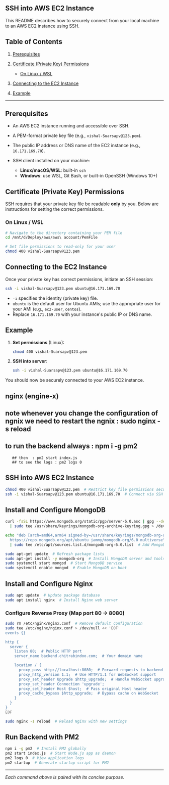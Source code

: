 ## SSH into AWS EC2 Instance

This README describes how to securely connect from your local machine to an AWS EC2 instance using SSH.

## Table of Contents

1. [Prerequisites](#prerequisites)
2. [Certificate (Private Key) Permissions](#certificate-private-key-permissions)

   * [On Linux / WSL](#on-linux--wsl)
3. [Connecting to the EC2 Instance](#connecting-to-the-ec2-instance)
4. [Example](#example)

---

## Prerequisites

* An AWS EC2 instance running and accessible over SSH.
* A PEM-format private key file (e.g., `vishal-Suarsapv@123.pem`).
* The public IP address or DNS name of the EC2 instance (e.g., `16.171.169.70`).
* SSH client installed on your machine:

  * **Linux/macOS/WSL**: built-in `ssh`
  * **Windows**: use WSL, Git Bash, or built-in OpenSSH (Windows 10+)

## Certificate (Private Key) Permissions

SSH requires that your private key file be readable **only** by you. Below are instructions for setting the correct permissions.

### On Linux / WSL

```bash
# Navigate to the directory containing your PEM file
cd /mnt/d/Deploy/aws/aws\ account/PemFile

# Set file permissions to read-only for your user
chmod 400 vishal-Suarsapv@123.pem
```

## Connecting to the EC2 Instance

Once your private key has correct permissions, initiate an SSH session:

```bash
ssh -i vishal-Suarsapv@123.pem ubuntu@16.171.169.70
```

* `-i` specifies the identity (private key) file.
* `ubuntu` is the default user for Ubuntu AMIs; use the appropriate user for your AMI (e.g., `ec2-user`, `centos`).
* Replace `16.171.169.70` with your instance's public IP or DNS name.

## Example

1. **Set permissions** (Linux):

   ```bash
   chmod 400 vishal-Suarsapv@123.pem
   ```
2. **SSH into server**:

   ```bash
   ssh -i vishal-Suarsapv@123.pem ubuntu@16.171.169.70
   ```

You should now be securely connected to your AWS EC2 instance.














## nginx (engine-x)
## note whenever you change the configuration of ngnix we need to restart the ngnix :   sudo nginx -s reload
## to run the backend always : npm i -g pm2
       ## then  : pm2 start index.js
       ## to see the logs : pm2 logs 0
     
  ## SSH into AWS EC2 Instance

```bash
chmod 400 vishal-Suarsapv@123.pem  # Restrict key file permissions securely
ssh -i vishal-Suarsapv@123.pem ubuntu@16.171.169.70  # Connect via SSH using private key
```

## Install and Configure MongoDB

```bash
curl -fsSL https://www.mongodb.org/static/pgp/server-6.0.asc | gpg --dearmor \
  | sudo tee /usr/share/keyrings/mongodb-org-archive-keyring.gpg > /dev/null  # Import MongoDB signing key

echo "deb [arch=amd64,arm64 signed-by=/usr/share/keyrings/mongodb-org-archive-keyring.gpg] \
  https://repo.mongodb.org/apt/ubuntu jammy/mongodb-org/6.0 multiverse" \
  | sudo tee /etc/apt/sources.list.d/mongodb-org-6.0.list  # Add MongoDB repository

sudo apt-get update  # Refresh package lists
sudo apt-get install -y mongodb-org  # Install MongoDB server and tools
sudo systemctl start mongod  # Start MongoDB service
sudo systemctl enable mongod  # Enable MongoDB on boot
```

## Install and Configure Nginx

```bash
sudo apt update  # Update package database
sudo apt install nginx  # Install Nginx web server
```

### Configure Reverse Proxy (Map port 80 → 8080)

```bash
sudo rm /etc/nginx/nginx.conf  # Remove default configuration
sudo tee /etc/nginx/nginx.conf > /dev/null << 'EOF'
events {}

http {
  server {
    listen 80;  # Public HTTP port
    server_name backend.chitrabindoo.com;  # Your domain name

    location / {
      proxy_pass http://localhost:8080;  # Forward requests to backend
      proxy_http_version 1.1;  # Use HTTP/1.1 for WebSocket support
      proxy_set_header Upgrade $http_upgrade;  # Handle WebSocket upgrades
      proxy_set_header Connection 'upgrade';
      proxy_set_header Host $host;  # Pass original Host header
      proxy_cache_bypass $http_upgrade;  # Bypass cache on WebSocket
    }
  }
}
EOF

sudo nginx -s reload  # Reload Nginx with new settings
```

## Run Backend with PM2

```bash
npm i -g pm2  # Install PM2 globally
pm2 start index.js  # Start Node.js app as daemon
pm2 logs 0  # View application logs
pm2 startup  # Generate startup script for PM2
```

---

*Each command above is paired with its concise purpose.*









